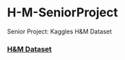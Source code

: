 # H-M-SeniorProject
Senior Project: Kaggles H&amp;M Dataset


### [H&M Dataset](https://www.kaggle.com/c/h-and-m-personalized-fashion-recommendations/data)
